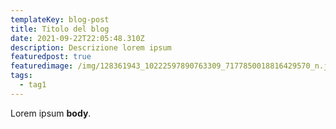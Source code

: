 ```yaml
---
templateKey: blog-post
title: Titolo del blog
date: 2021-09-22T22:05:48.310Z
description: Descrizione lorem ipsum
featuredpost: true
featuredimage: /img/128361943_10222597890763309_7177850018816429570_n.jpg
tags:
  - tag1
---
```

Lorem ipsum **body**.